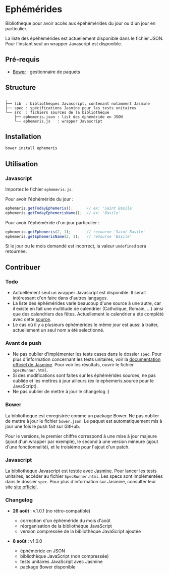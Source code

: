 # Ephémérides

Bibliothèque pour avoir accès aux épéhémérides du jour ou d'un jour en particulier.

La liste des épéhémérides est actuellement disponible dans le fichier JSON. Pour l'instant seul un wrapper Javascript est disponible.


## Pré-requis

 * [Bower](//bower.io) : gestionnaire de paquets


## Structure

```
.
├── lib  : bibliothèques Javascript, contenant notamment Jasmine
├── spec : spécifications Jasmine pour les tests unitaires
└── src  : fichiers sources de la bibliothèque
    ├── ephemeris.json : list des éphéméride en JSON
    └── ephemeris.js   : wrapper Javascript
```


## Installation

```bash
bower install ephemeris
```

## Utilisation

### Javascript

Importez le fichier `ephemeris.js`.

Pour avoir l'éphéméride du jour :

```javascript
ephemeris.getTodayEphemeris();		// ex: 'Saint Basile'
ephemeris.getTodayEphemerisName();	// ex: 'Basile'
```

Pour avoir l'éphéméride d'un jour particulier :

```javascript
ephemeris.getEphemeris(2, 1);		// retourne 'Saint Basile'
ephemeris.getEphemerisName(2, 1);	// retourne 'Basile'
```

Si le jour ou le mois demandé est incorrect, la valeur `undefined` sera retournée.


## Contribuer

### Todo

* Actuellement seul un wrapper Javascript est disponible. Il serait intéressant d'en faire dans d'autres langages.
* La liste des éphémérides varie beaucoup d'une source à une autre, car il existe en fait une multitude de calendrier (Catholique, Romain, ...) ainsi que des calendriers des fêtes. Actuellement le calendrier a été complété avec cette [source](http://www.quelprenom.com/fetes.php?mois=1).
* Le cas où il y a plusieurs éphémérides le même jour est aussi à traiter, actuellement un seul nom a été selectionné.

### Avant de push

* Ne pas oublier d'implémenter les tests cases dans le dossier `spec`. Pour plus d'information concernant les tests unitaires, voir la [documentation officiel de Jasmine](//jasmine.github.io/2.0/introduction.html). Pour voir les résultats, ouvrir le fichier `SpecRunner.html`.
* Si des modifications sont faites sur les éphémérides sources, ne pas oubliée et les mettres à jour ailleurs (ex le ephemeris.source pour le JavaScript).
* Ne pas oublier de mettre à jour le changelog :)

### Bower

La bibliothèque est enregistrée comme un package Bower. Ne pas oublier de mettre à jour le fichier `bower.json`. Le paquet est automatiquement mis à jour une fois le push fait sur GitHub.

Pour le versions, le premier chiffre correspond à une mise à jour majeure (ajout d'un wrapper par exemple), le second à une version mineure (ajout d'une fonctionnalité), et le troisième pour l'ajout d'un patch.

### Javascript

La bibliothèque Javascript est testée avec [Jasmine](//jasmine.github.io/). Pour lancer les tests unitaires, accéder au fichier `SpecRunner.html`. Les specs sont implémentées dans le dossier `spec`. Pour plus d'information sur Jasmine, consulter leur site [site officiel](//jasmine.github.io/).

### Changelog

* **26 août** : v.1.0.1 (no rétro-compatible)
  * correction d'un éphéméride du mois d'août
  * réorganisation de la bibliothèque JavaScript
  * version compressée de la bibliothèque JavaScript ajoutée
  
* **8 août** : v1.0.0
  * éphéméride en JSON
  * bibliothèque JavaScript (non compressée)
  * tests unitaires JavaScript avec Jasmine
  * package Bower disponible
